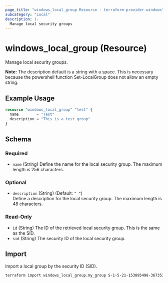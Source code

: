 ```yaml
---
page_title: "windows_local_group Resource - terraform-provider-windows"
subcategory: "Local"
description: |-
  Manage local security groups
---
```

# windows_local_group (Resource)

<!-- resource description generated from schema -->
Manage local security groups.

**Note:** The description default is a string with a space.
This is necessary because the powershell function Set-LocalGroup does not allow an empty string.
<!-- examples generated from example files -->
## Example Usage

```terraform
resource "windows_local_group" "test" {
  name        = "Test"
  description = "This is a test group"
}
```

<!-- schema generated by tfplugindocs -->
## Schema

### Required

- `name` (String) Define the name for the local security group. The maximum length is 256 characters.

### Optional

- `description` (String) (Default: `" "`)<br>Define a description for the local security group. The maximum length is 48 characters.

### Read-Only

- `id` (String) The ID of the retrieved local security group. This is the same as the SID.
- `sid` (String) The security ID of the local security group.
## Import

Import a local group by the security ID (SID).

```bash
terraform import windows_local_group.my_group S-1-5-21-153895498-367353507-3704405138-1012
```